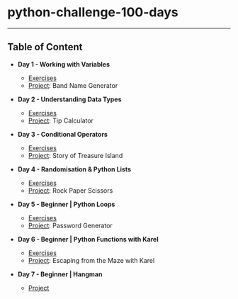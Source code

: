 # python-challenge-100-days
---
## Table of Content
* **Day 1 - Working with Variables**
  * [Exercises](https://github.com/gamzekecibas/python-challenge-100-days/blob/main/day-1/day1-exercises.py)
  * [Project](https://github.com/gamzekecibas/python-challenge-100-days/blob/main/day-1/day1-project.py): Band Name Generator

* **Day 2 - Understanding Data Types**
  * [Exercises](https://github.com/gamzekecibas/python-challenge-100-days/blob/main/day-2/day2-exercises.py)
  * [Project](https://github.com/gamzekecibas/python-challenge-100-days/blob/main/day-2/day2-project.py): Tip Calculator  

* **Day 3 - Conditional Operators**
  * [Exercises](https://github.com/gamzekecibas/python-challenge-100-days/blob/main/day-3/day3-exercises.py)
  * [Project](https://github.com/gamzekecibas/python-challenge-100-days/blob/main/day-3/day3-project.py): Story of Treasure Island  

* **Day 4 - Randomisation & Python Lists**
  * [Exercises](https://github.com/gamzekecibas/python-challenge-100-days/blob/main/day-4/day4-exercises.py)
  * [Project](https://github.com/gamzekecibas/python-challenge-100-days/blob/main/day-4/day4-project.py): Rock Paper Scissors 

* **Day 5 - Beginner | Python Loops**
  * [Exercises](https://github.com/gamzekecibas/python-challenge-100-days/blob/main/day-5/day5-exercises.py)
  * [Project](https://github.com/gamzekecibas/python-challenge-100-days/blob/main/day-5/day5-project.py): Password Generator 

* **Day 6 - Beginner | Python Functions with Karel**
  * [Exercises](https://github.com/gamzekecibas/python-challenge-100-days/blob/main/day-6/day6-exercises.py)
  * [Project](https://github.com/gamzekecibas/python-challenge-100-days/blob/main/day-6/day6-project.py): Escaping from the Maze with Karel 

* **Day 7 - Beginner | Hangman**
  * [Project](https://github.com/gamzekecibas/python-challenge-100-days/tree/main/day-7)
